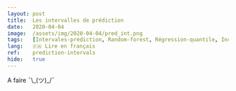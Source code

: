 ```yaml
---
layout: post
title:  Les intervalles de prédiction
date:   2020-04-04
image:  /assets/img/2020-04-04/pred_int.png
tags:   [Intervales-prédiction, Random-forest, Régression-quantile, Incertitude]
lang:   🇫🇷 Lire en français
ref:    prediction-intervals
hide:   true
---
```


A faire ¯\\\_(ツ)_/¯